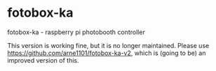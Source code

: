 # fotobox-ka
fotobox-ka - raspberry pi photobooth controller

This version is working fine, but it is no longer maintained. Please use https://github.com/arne1101/fotobox-ka-v2, which is (going to be) an improved version of this.

